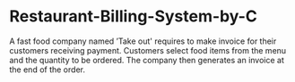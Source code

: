 # Restaurant-Billing-System-by-C
 A fast food company named ’Take out' requires to make invoice for their customers receiving payment. Customers select food items from the menu and the quantity to be ordered. The company then generates an invoice at the end of the order.
